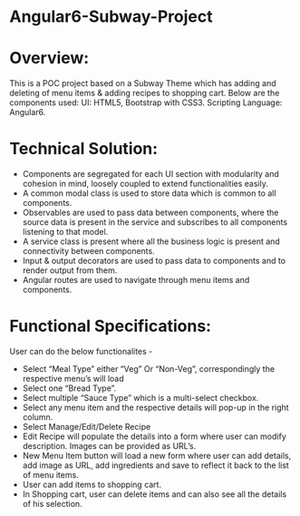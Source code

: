 # Angular6-Subway-Project


Overview: 
============

This is a POC project based on a Subway Theme which has adding and deleting of menu items & adding recipes to shopping cart.
Below are the components used: 
UI: HTML5, Bootstrap with CSS3.
Scripting Language: Angular6.

Technical Solution: 
============

- Components are segregated for each UI section with modularity and cohesion in mind, loosely coupled to extend functionalities easily.
- A common modal class is used to store data which is common to all components.
- Observables are used to pass data between components, where the source data is present in the service and subscribes to all components listening to that model.
- A service class is present where all the business logic is present and connectivity between components.
- Input & output decorators are used to pass data to components and to render output from them.
- Angular routes are used to navigate through menu items and components.


Functional Specifications: 
============

User can do the below functionalites - 
- Select “Meal Type” either “Veg” Or “Non-Veg”, correspondingly the respective menu’s will load
- Select one “Bread Type”.
- Select multiple “Sauce Type” which is a multi-select checkbox.
- Select any menu item and the respective details will pop-up in the right column.
- Select Manage/Edit/Delete Recipe 
- Edit Recipe will populate the details into a form where user can modify description. Images can be provided as URL’s.
- New Menu Item button will load a new form where user can add details, add image as URL, add ingredients and save to reflect it back to the list of menu items.
- User can add items to shopping cart.
- In Shopping cart, user can delete items and can also see all the details of his selection. 
